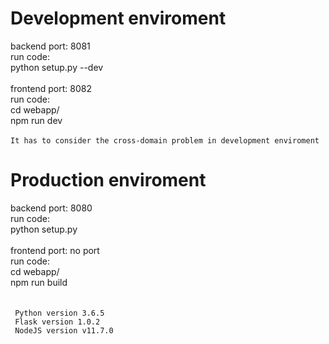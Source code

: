 # Development enviroment
backend port: 8081 <br>
run code: <br>
python setup.py --dev <br>
<br>
frontend port: 8082 <br>
run code: <br>
cd webapp/ <br>
npm run dev <br>
<br>
`It has to consider the cross-domain problem in development enviroment`
<br>
# Production enviroment
backend port: 8080 <br>
run code:  <br>
python setup.py <br>
<br>
frontend port: no port <br>
run code: <br>
cd webapp/ <br>
npm run build <br>
<br>
<br>
` Python version 3.6.5` <br>
` Flask version 1.0.2` <br>
` NodeJS version v11.7.0` <br>

